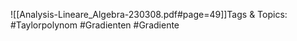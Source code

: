 
![[Analysis-Lineare_Algebra-230308.pdf#page=49]]Tags & Topics:
   #Taylorpolynom
   #Gradienten
   #Gradiente